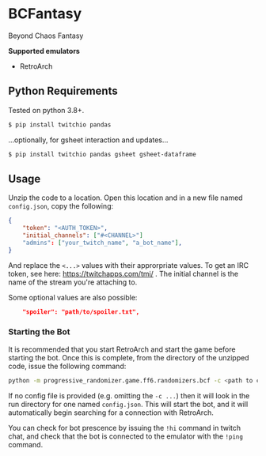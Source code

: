 # BCFantasy

Beyond Chaos Fantasy

**Supported emulators**
  - RetroArch

## Python Requirements

Tested on python 3.8+.

```bash
$ pip install twitchio pandas
```

...optionally, for gsheet interaction and updates...

```bash
$ pip install twitchio pandas gsheet gsheet-dataframe
```

## Usage

Unzip the code to a location. Open this location and in a new file named `config.json`, copy the following:

```json
{
    "token": "<AUTH_TOKEN>",
    "initial_channels": ["#<CHANNEL>"]
    "admins": ["your_twitch_name", "a_bot_name"],
}
```

And replace the `<...>` values with their approrpriate values. To get an IRC token, see here: https://twitchapps.com/tmi/ . The initial channel is the name of the stream you're attaching to.

Some optional values are also possible:

```json
    "spoiler": "path/to/spoiler.txt",
```

### Starting the Bot

It is recommended that you start RetroArch and start the game before starting the bot. Once this is complete, from the directory of the unzipped code, issue the following command:

```bash
python -m progressive_randomizer.game.ff6.randomizers.bcf -c <path to config file>
```

If no config file is provided (e.g. omitting the `-c ...`) then it will look in the run directory for one named `config.json`. This will start the bot, and it will automatically begin searching for a connection with RetroArch.

You can check for bot prescence by issuing the `!hi` command in twitch chat, and check that the bot is connected to the emulator with the `!ping` command.

